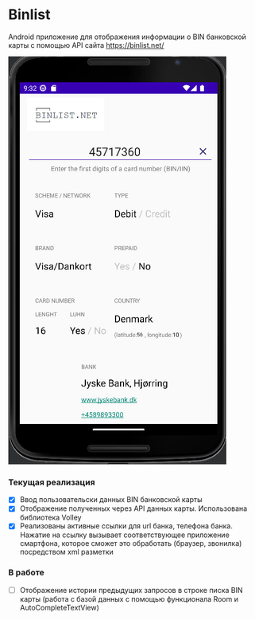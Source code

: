 # Binlist
Android приложение для отображения информации о BIN банковской карты с помощью API сайта https://binlist.net/

![BinApp](./docs/binapp_preview.jpg)

### Текущая реализация
- [x] Ввод пользовательски данных BIN банковской карты
- [x] Отображение полученных через API данных карты. Использована библиотека Volley
- [x] Реализованы активные ссылки для url банка, телефона банка. Нажатие на ссылку вызывает соответствующее приложение смартфона, которое сможет это обработать (браузер, звонилка) посредством xml разметки

### В работе
- [ ] Отображение истории предыдущих запросов в строке писка BIN карты (работа с базой данных с помощью функционала Room и AutoCompleteTextView)


